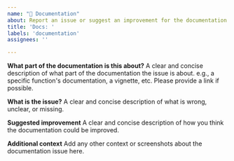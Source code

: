 ```yaml
---
name: "📖 Documentation"
about: Report an issue or suggest an improvement for the documentation
title: 'Docs: '
labels: 'documentation'
assignees: ''

---
```


**What part of the documentation is this about?**
A clear and concise description of what part of the documentation the issue is about. e.g., a specific function's documentation, a vignette, etc. Please provide a link if possible.

**What is the issue?**
A clear and concise description of what is wrong, unclear, or missing.

**Suggested improvement**
A clear and concise description of how you think the documentation could be improved.

**Additional context**
Add any other context or screenshots about the documentation issue here.